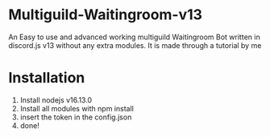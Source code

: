 # Multiguild-Waitingroom-v13
An Easy to use and advanced working multiguild Waitingroom Bot written in discord.js v13 without any extra modules. It is made through a tutorial by me

# Installation

1. Install nodejs v16.13.0
2. Install all modules with npm install
3. insert the token in the config.json
4. done!
